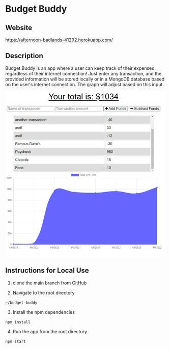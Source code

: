 # Budget Buddy

## Website

https://afternoon-badlands-41292.herokuapp.com/

## Description

Budget Buddy is an app where a user can keep track of their expenses regardless of their internet connection! Just enter any transaction, and the provided information will be stored locally or in a MongoDB database based on the user's internet connection. The graph will adjust based on this input.

![homescreen image](./assets/img/budget-buddy-snapshot.png)

## Instructions for Local Use

1. clone the main branch from [GitHub](https://github.com/mimi5930/Budget-Buddy)

2. Navigate to the root directory

```
~/budget-buddy
```

3. Install the npm dependencies

```
npm install
```

4. Run the app from the root directory

```
npm start
```
